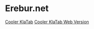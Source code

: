 # Erebur.net
<a href="releases/klatab.apk" download>Cooler KlaTab<a>
<a href="/klatab" download>Cooler KlaTab Web Version<a>